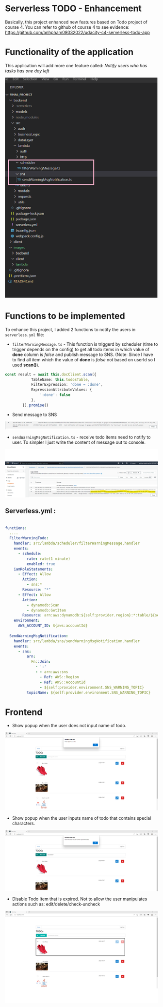 # Serverless TODO - Enhancement
Basically, this project enhanced new features based on Todo project of course 4.
You can refer to github of course 4 to see evidence: https://github.com/anhpham08032022/udacity-c4-serverless-todo-app


# Functionality of the application

This application will add more one feature called: *Notify users who has tasks has one day left*

![Alt text](images/lambda/structure.png?raw=true "Image 1")
   
# Functions to be implemented

To enhance this project, I added 2 functions to notify the users in `serverless.yml` file:

* `filterWarningMessage.ts` - This function is triggerd by scheduler (time to trigger depends on the config) to get all todo items in which value of **done** column is *false* and publish message to SNS. (Note: Since I have to find all item which the value of **done** is *false* not based on userId so I used **scan()**).

```ts
const result = await this.docClient.scan({
            TableName: this.todosTable,
            FilterExpression: 'done = :done',
            ExpressionAttributeValues: {
                ':done': false
            },
        }).promise()
```

  * Send message to SNS

  ![Alt text](images/lambda/filter_warning_todo_scheduler.png?raw=true "Image 2")

* `sendWarningMsgNotification.ts` - receive todo items need to notify to user. To simpler I just write the content of message out to console. 

![Alt text](images/lambda/sns-receive-msg.png?raw=true "Image 3")

## Serverless.yml :
```yml

functions:
  ....
  FilterWarningTodo:
    handler: src/lambda/scheduler/filterWarningMessage.handler
    events:
      - schedule:
          rate: rate(1 minute)
          enabled: true
    iamRoleStatements:
      - Effect: Allow
        Action:
          - sns:*
        Resource: "*"
      - Effect: Allow
        Action:
          - dynamodb:Scan
          - dynamodb:GetItem
        Resource: arn:aws:dynamodb:${self:provider.region}:*:table/${self:provider.environment.TODOS_TABLE}
    environment:
      AWS_ACCOUNT_ID: ${aws:accountId}

  SendWarningMsgNotification:
    handler: src/lambda/sns/sendWarningMsgNotification.handler
    events:
      - sns:
          arn:
            Fn::Join:
              - ':'
              - - arn:aws:sns
                - Ref: AWS::Region
                - Ref: AWS::AccountId
                - ${self:provider.environment.SNS_WARNING_TOPIC}
          topicName: ${self:provider.environment.SNS_WARNING_TOPIC}

```


# Frontend

* Show popup when the user does not input name of todo.

![Alt text](images/client/check_empty.png?raw=true "Image 4")

* Show popup when the user inputs name of todo that contains special characters.

![Alt text](images/client/check_special_characters.png?raw=true "Image 5")

* Disable Todo Item that is expired. Not to allow the user manipulates actions such as: edit/delete/check-uncheck

![Alt text](images/client/disabled.png?raw=true "Image 6")



